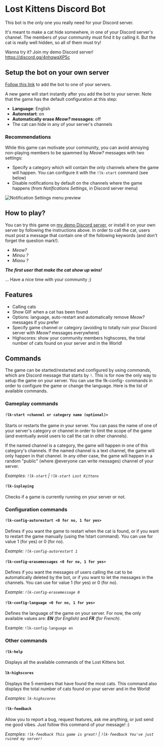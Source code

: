 # Lost Kittens Discord Bot

This bot is the only one you really need for your Discord server.

It's meant to make a cat hide somewhere, in one of your Discord server's channel. The members of your community must find it by calling it. But the cat is really well hidden, so all of them must try!

Wanna try it? Join my demo Discord server! https://discord.gg/4nhqwqXP5c

## Setup the bot on your own server

[Follow this link](https://discord.com/api/oauth2/authorize?client_id=804856585582280757&scope=bot&permissions=11328) to add the bot to one of your servers.

A new game will start instantly after you add the bot to your server. Note that the game has the default configuration at this step:

- **Language**: English
- **Autorestart**: on
- **Automatically erase *Meow?* messages**: off
- The cat can hide in any of your server's channels

### Recommendations 

While this game can motivate your community, you can avoid annoying non-playing members to be spammed by *Meow?* messages with two settings:

- Specify a category which will contain the only channels where the game will happen. You can configure it with the `!lk-start` command (see below)
- Disable notifications by default on the channels where the game happens (from *Notifications Settings*, in Discord server menu)

![Notification Settings menu preview](./notifications-settings-menu.png)

## How to play?

You can try this game on [my demo Discord server](https://discord.gg/4nhqwqXP5c), or install it on your own server by following the instructions above. In order to call the cat, users must post a message that contain one of the following keywords (and don't forget the question mark!).

- *Meow?*
- *Minou ?*
- *Miaou ?*

***The first user that make the cat show up wins!***

... Have a nice time with your community ;)

## Features

- Calling cats
- Show GIF when a cat has been found
- Options: language, auto-restart and automatically remove *Meow?* messages if you prefer
- Specify game channel or category (avoiding to totally ruin your Discord server with *Meow?* messages everywhere)
- Highscores: show your community members highscores, the total number of cats found on your server and in the World!

## Commands

The game can be started/restarted and configured by using *commands*, which are Discord message that starts by `!`. This is for now the only way to setup the game on your server. You can use the !lk-config- commands in order to configure the game or change the language. Here is the list of available commands.

### Gameplay commands

#### `!lk-start <channel or category name (optional)>`

Starts or restarts the game in your server. You can pass the name of one of your server's category or channel in order to limit the scope of the game (and eventually avoid users to call the cat in other channels).

If the named channel is a category, the game will happen in one of this category's channels. If the named channel is a text channel, the game will only happen in that channel. In any other case, the game will happen in a random "public" (where @everyone can write messages) channel of your server.

*Examples: `!lk-start` | `!lk-start Lost Kittens`*

#### `!lk-isplaying`

Checks if a game is currently running on your server or not.

### Configuration commands

#### `!lk-config-autorestart <0 for no, 1 for yes>`

Defines if you want the game to restart when the cat is found, or if you want to restart the game manually (using the !start command). You can use for value 1 (for yes) or 0 (for no).

*Example: `!lk-config-autorestart 1`*

#### `!lk-config-erasemessages <0 for no, 1 for yes>`

Defines if you want the messages of users calling the cat to be automatically deleted by the bot, or if you want to let the messages in the channels. You can use for value 1 (for yes) or 0 (for no).

*Example: `!lk-config-erasemessage 0`*

#### `!lk-config-language <0 for no, 1 for yes>`

Defines the language of the game on your server. For now, the only available values are: ***EN** (for English)* and ***FR** (for French)*.

Example: `!lk-config-language en`

### Other commands

#### `!lk-help`

Displays all the available commands of the Lost Kittens bot.

#### `lk-highscores`

Displays the 5 members that have found the most cats. This command also displays the total number of cats found on your server and in the World!

*Examples: `lk-highscores`*

#### `!lk-feedback`

Allow you to report a bug, request features, ask me anything, or just send me good vibes. Just follow this command of your message! :)

*Examples: `!lk-feedback This game is great!` | `!lk-feedback You've just ruined my server!`*
